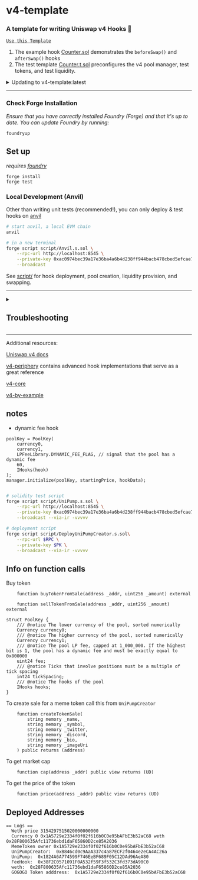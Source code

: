 # v4-template

### **A template for writing Uniswap v4 Hooks 🦄**

[`Use this Template`](https://github.com/uniswapfoundation/v4-template/generate)

1. The example hook [Counter.sol](src/Counter.sol) demonstrates the `beforeSwap()` and `afterSwap()` hooks
2. The test template [Counter.t.sol](test/Counter.t.sol) preconfigures the v4 pool manager, test tokens, and test liquidity.

<details>
<summary>Updating to v4-template:latest</summary>

This template is actively maintained -- you can update the v4 dependencies, scripts, and helpers:

```bash
git remote add template https://github.com/uniswapfoundation/v4-template
git fetch template
git merge template/main <BRANCH> --allow-unrelated-histories
```

</details>

---

### Check Forge Installation

_Ensure that you have correctly installed Foundry (Forge) and that it's up to date. You can update Foundry by running:_

```
foundryup
```

## Set up

_requires [foundry](https://book.getfoundry.sh)_

```
forge install
forge test
```

### Local Development (Anvil)

Other than writing unit tests (recommended!), you can only deploy & test hooks on [anvil](https://book.getfoundry.sh/anvil/)

```bash
# start anvil, a local EVM chain
anvil

# in a new terminal
forge script script/Anvil.s.sol \
    --rpc-url http://localhost:8545 \
    --private-key 0xac0974bec39a17e36ba4a6b4d238ff944bacb478cbed5efcae784d7bf4f2ff80 \
    --broadcast
```

See [script/](script/) for hook deployment, pool creation, liquidity provision, and swapping.

---

<details>
<summary><h2>Troubleshooting</h2></summary>

### _Permission Denied_

When installing dependencies with `forge install`, Github may throw a `Permission Denied` error

Typically caused by missing Github SSH keys, and can be resolved by following the steps [here](https://docs.github.com/en/github/authenticating-to-github/connecting-to-github-with-ssh)

Or [adding the keys to your ssh-agent](https://docs.github.com/en/authentication/connecting-to-github-with-ssh/generating-a-new-ssh-key-and-adding-it-to-the-ssh-agent#adding-your-ssh-key-to-the-ssh-agent), if you have already uploaded SSH keys

### Hook deployment failures

Hook deployment failures are caused by incorrect flags or incorrect salt mining

1. Verify the flags are in agreement:
   - `getHookCalls()` returns the correct flags
   - `flags` provided to `HookMiner.find(...)`
2. Verify salt mining is correct:
   - In **forge test**: the _deployer_ for: `new Hook{salt: salt}(...)` and `HookMiner.find(deployer, ...)` are the same. This will be `address(this)`. If using `vm.prank`, the deployer will be the pranking address
   - In **forge script**: the deployer must be the CREATE2 Proxy: `0x4e59b44847b379578588920cA78FbF26c0B4956C`
     - If anvil does not have the CREATE2 deployer, your foundry may be out of date. You can update it with `foundryup`

</details>

---

Additional resources:

[Uniswap v4 docs](https://docs.uniswap.org/contracts/v4/overview)

[v4-periphery](https://github.com/uniswap/v4-periphery) contains advanced hook implementations that serve as a great reference

[v4-core](https://github.com/uniswap/v4-core)

[v4-by-example](https://v4-by-example.org)

## notes

- dynamic fee hook

```solidity
poolKey = PoolKey(
    currency0,
    currency1,
    LPFeeLibrary.DYNAMIC_FEE_FLAG, // signal that the pool has a dynamic fee
    60,
    IHooks(hook)
);
manager.initialize(poolKey, startingPrice, hookData);
```

```bash

# solidity test script
forge script script/UniPump.s.sol \
    --rpc-url http://localhost:8545 \
    --private-key 0xac0974bec39a17e36ba4a6b4d238ff944bacb478cbed5efcae784d7bf4f2ff80 \
    --broadcast --via-ir -vvvvv
```

```bash
# deployment script
forge script script/DeployUniPumpCreator.s.sol\
    --rpc-url $RPC \
    --private-key $PK \
    --broadcast --via-ir -vvvvv
```

## Info on function calls

Buy token

```solidity
    function buyTokenFromSale(address _addr, uint256 _amount) external
```

```solidity
    function sellTokenFromSale(address _addr, uint256 _amount) external
```

```solidity
struct PoolKey {
    /// @notice The lower currency of the pool, sorted numerically
    Currency currency0;
    /// @notice The higher currency of the pool, sorted numerically
    Currency currency1;
    /// @notice The pool LP fee, capped at 1_000_000. If the highest bit is 1, the pool has a dynamic fee and must be exactly equal to 0x800000
    uint24 fee;
    /// @notice Ticks that involve positions must be a multiple of tick spacing
    int24 tickSpacing;
    /// @notice The hooks of the pool
    IHooks hooks;
}
```

To create sale for a meme token call this from `UniPumpCreator`

```
    function createTokenSale(
        string memory _name,
        string memory _symbol,
        string memory _twitter,
        string memory _discord,
        string memory _bio,
        string memory _imageUri
    ) public returns (address)
```

To get market cap

```solidity
    function cap(address _addr) public view returns (UD)
```

To get the price of the token

```solidity
    function price(address _addr) public view returns (UD)
```

## Deployed Addresses

```
== Logs ==
  Weth price 3154297515020000000000
  Currency 0 0x1A5729e2334f0f02f616b0C0e95bAFbE3b52aC68 weth 0x28F800635Afc11736ebd1daF65860D2ce85A2036
  MemeToken owner 0x1A5729e2334f0f02f616b0C0e95bAFbE3b52aC68
  UniPumpCreator:  0xB846cd0c9AaA337c4a87ECF2f0464e2eCA4AC26a
  UniPump:  0x1824A6A774599F746EeBF689F05C12DAd96AeA80
  FeeHook:  0x38F2C0571091F0A532f59F3f532C3fd373dA90C0
  weth:  0x28F800635Afc11736ebd1daF65860D2ce85A2036
  GOGOGO Token adddress:  0x1A5729e2334f0f02f616b0C0e95bAFbE3b52aC68
```
